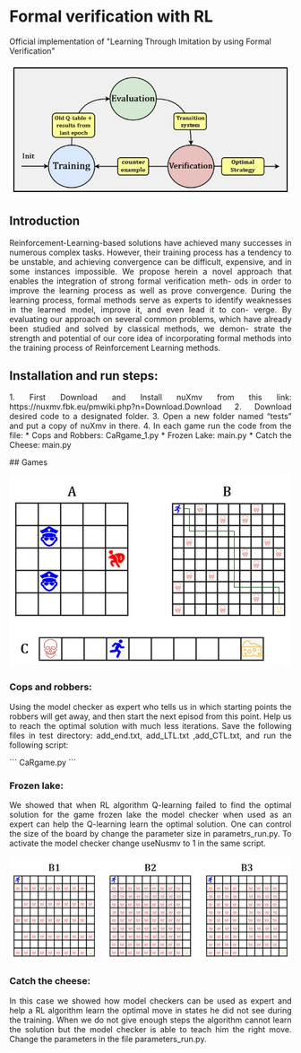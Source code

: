 # Formal verification with RL
Official implementation of "Learning Through Imitation by using Formal
Verification"

![](https://github.com/eliyabron/Formal_verification_with_RL/blob/main/Images/Fig1.jpg)

## Introduction
<p align="justify">
Reinforcement-Learning-based solutions have achieved many
successes in numerous complex tasks. However, their training process has
a tendency to be unstable, and achieving convergence can be difficult,
expensive, and in some instances impossible. We propose herein a novel
approach that enables the integration of strong formal verification meth-
ods in order to improve the learning process as well as prove convergence.
During the learning process, formal methods serve as experts to identify
weaknesses in the learned model, improve it, and even lead it to con-
verge. By evaluating our approach on several common problems, which
have already been studied and solved by classical methods, we demon-
strate the strength and potential of our core idea of incorporating formal
methods into the training process of Reinforcement Learning methods.
</p>

## Installation and run steps:
<p align="justify">
1.	First Download and Install nuXmv from this link: https://nuxmv.fbk.eu/pmwiki.php?n=Download.Download
2.	Download desired code to a designated folder.
3.	Open a new folder named “tests” and put a copy of nuXmv in there.
4. In each game run the code from the file:
   * Cops and Robbers: CaRgame_1.py
   * Frozen Lake: main.py
   * Catch the Cheese: main.py
</p>
## Games

![](https://github.com/eliyabron/Formal_verification_with_RL/blob/main/Images/Games.jpg)

### Cops and robbers:
<p align="justify">
Using the model checker as expert who tells us in which starting points the robbers will get away, and then start the next episod from this point. Help us to reach the optimal solution with much less iterations. Save the following files in test directory: add_end.txt, add_LTL.txt ,add_CTL.txt, and run the following script:
</p>
```
CaRgame.py
```


### Frozen lake:
<p align="justify">
We showed that when RL algorithm Q-learning failed to find the optimal solution for the game frozen lake the model checker when used as an expert can help the Q-learning learn the optimal solution. One can control the size of the board by change the parameter size in parametrs_run.py. To activate the model checker change useNusmv to 1 in the same script.
</p>

![](https://github.com/eliyabron/Formal_verification_with_RL/blob/main/Images/Hard.jpg)

### Catch the cheese:
<p align="justify">
In this case we showed how model checkers can be used as expert and help a RL algorithm learn the optimal move in states he did not see during the training. When we do not give enough steps the algorithm cannot learn the solution but the model checker is able to teach him the right move. Change the parameters in the file parameters_run.py.
</p>
